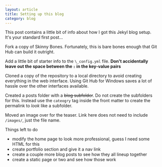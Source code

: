```yaml
---
layout: article
title: Setting up this blog
category: blog
---
```


This post contains a little bit of info about how I got this Jekyl blog setup.  It's your standard first post...

Fork a copy of Skinny Bones.  Fortunately, this is bare bones enough that Git Hub can build it outright.

Add a little bit of starter info to the `\_config.yml` file. **Don't accidentally leave out the space between the `:` in the key-value pairs**

Cloned a copy of the repository to a local directory to avoid creating everything in the web interface.  Using Git Hub for Windows saves a lot of hassle over the other interfaces available.

Created a posts folder with a ~~blog subfolder~~.  Do not create the subfolders for this.  Instead use the `cateogry` tag inside the front matter to create the permalink to _look_ like a subfolder.

Moved an image over for the teaser.  Link here does not need to include `/images/`, just the file name.

Things left to do

 - modify the home page to look more professional, guess I need some HTML for this
 - create portfolio section and give it a nav link
 - create a couple more blog posts to see how they all lineup together
 - create a static page or two and see how those work

